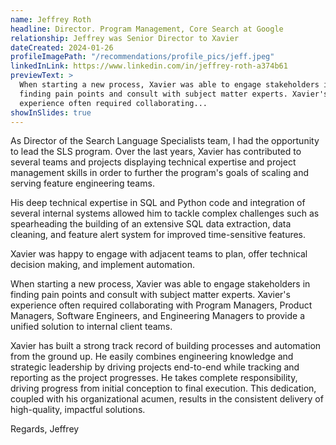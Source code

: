```yaml
---
name: Jeffrey Roth
headline: Director. Program Management, Core Search at Google
relationship: Jeffrey was Senior Director to Xavier
dateCreated: 2024-01-26
profileImagePath: "/recommendations/profile_pics/jeff.jpeg"
linkedInLink: https://www.linkedin.com/in/jeffrey-roth-a374b61
previewText: >
  When starting a new process, Xavier was able to engage stakeholders in
  finding pain points and consult with subject matter experts. Xavier's
  experience often required collaborating...
showInSlides: true
---
```


As Director of the Search Language Specialists team, I had the opportunity
to lead the SLS program. Over the last years, Xavier has contributed to
several teams and projects displaying technical expertise and project
management skills in order to further the program's goals of scaling and
serving feature engineering teams.

His deep technical expertise in SQL and Python code and integration of
several internal systems allowed him to tackle complex challenges such as
spearheading the building of an extensive SQL data extraction, data
cleaning, and feature alert system for improved time-sensitive features.

Xavier was happy to engage with adjacent teams to plan, offer technical
decision making, and implement automation.

When starting a new process, Xavier was able to engage stakeholders in
finding pain points and consult with subject matter experts. Xavier's
experience often required collaborating with Program Managers, Product
Managers, Software Engineers, and Engineering Managers to provide a unified
solution to internal client teams.

Xavier has built a strong track record of building processes and automation
from the ground up. He easily combines engineering knowledge and strategic
leadership by driving projects end-to-end while tracking and reporting as
the project progresses. He takes complete responsibility, driving progress
from initial conception to final execution. This dedication, coupled with
his organizational acumen, results in the consistent delivery of
high-quality, impactful solutions.

Regards, Jeffrey